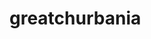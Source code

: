 # greatchurbania

<html>
  
<head>
  
</head>
  
<body>

  <?php

echo("GGdd")

?>
  
</body>
  
  
  
  
</html>
